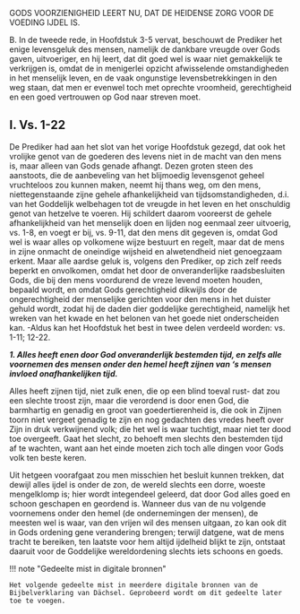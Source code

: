GODS VOORZIENIGHEID LEERT NU, DAT DE HEIDENSE ZORG VOOR DE VOEDING IJDEL IS.

B. In de tweede rede, in Hoofdstuk 3-5 vervat, beschouwt de Prediker het enige levensgeluk des mensen, namelijk de dankbare vreugde over Gods gaven, uitvoeriger, en hij leert, dat dit goed wel is waar niet gemakkelijk te verkrijgen is, omdat de in menigerlei opzicht afwisselende	omstandigheden	in	het	menselijk	leven,	en	de	vaak	ongunstige levensbetrekkingen in den weg staan, dat men er evenwel toch met oprechte vroomheid, gerechtigheid en een goed vertrouwen op God naar streven moet.

## I. Vs. 1-22
De Prediker had aan het slot van het vorige Hoofdstuk gezegd, dat ook het vrolijke genot van de goederen des levens niet in de macht van den mens is, maar alleen van Gods genade afhangt. Dezen groten steen des aanstoots, die de aanbeveling van het blijmoedig levensgenot geheel vruchteloos zou kunnen maken, neemt hij thans weg, om den mens, niettegenstaande zijne gehele afhankelijkheid van tijdsomstandigheden, d.i. van het Goddelijk welbehagen tot de vreugde in het leven en het onschuldig genot van hetzelve te voeren. Hij schildert daarom vooreerst de gehele afhankelijkheid van het menselijk doen en lijden nog eenmaal zeer uitvoerig, vs. 1-8, en voegt er bij, vs. 9-11, dat den mens dit gegeven is, omdat God wel is waar alles op volkomene wijze bestuurt en regelt, maar dat de mens in zijne onmacht de oneindige wijsheid en alwetendheid niet genoegzaam erkent. Maar alle aardse geluk is, volgens den Prediker, op zich zelf reeds beperkt en onvolkomen, omdat het door de onveranderlijke raadsbesluiten Gods, die bij den mens voordurend de vreze levend moeten houden, bepaald wordt, en omdat Gods gerechtigheid dikwijls door de ongerechtigheid der menselijke gerichten voor den mens in het duister gehuld wordt, zodat hij de daden dier goddelijke gerechtigheid, namelijk het wreken van het kwade en het belonen van het goede niet onderscheiden kan. -Aldus kan het Hoofdstuk het best in twee delen verdeeld worden: vs. 1-11; 12-22.

***1. Alles heeft enen door God onveranderlijk bestemden tijd, en zelfs alle voornemen des mensen onder den hemel heeft zijnen van ‘s mensen invloed onafhankelijken tijd.***

Alles heeft zijnen tijd, niet zulk enen, die op een blind toeval rust- dat zou een slechte troost zijn, maar die verordend is door enen God, die barmhartig en genadig en groot van goedertierenheid is, die ook in Zijnen toorn niet vergeet genadig te zijn en nog gedachten des vredes heeft over Zijn in druk verkwijnend volk; die het wel is waar tuchtigt, maar niet ter dood toe overgeeft. Gaat het slecht, zo behoeft men slechts den bestemden tijd af te wachten, want aan het einde moeten zich toch alle dingen voor Gods volk ten beste keren.

Uit hetgeen voorafgaat zou men misschien het besluit kunnen trekken, dat dewijl alles ijdel is onder de zon, de wereld slechts een dorre, woeste mengelklomp is; hier wordt integendeel geleerd, dat door God alles goed en schoon geschapen en geordend is. Wanneer dus van de nu volgende voornemens onder den hemel (de ondernemingen der mensen), de meesten wel is waar, van den vrijen wil des mensen uitgaan, zo kan ook dit in Gods ordening gene verandering brengen; terwijl datgene, wat de mens tracht te bereiken, ten laatste voor hem altijd ijdelheid blijkt te zijn, ontstaat daaruit voor de Goddelijke wereldordening slechts iets schoons en goeds.

!!! note "Gedeelte mist in digitale bronnen"

    Het volgende gedeelte mist in meerdere digitale bronnen van de Bijbelverklaring van Dächsel. Geprobeerd wordt om dit gedeelte later toe te voegen.